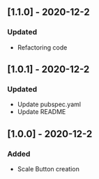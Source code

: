 ## [1.1.0] - 2020-12-2

### Updated
- Refactoring code


## [1.0.1] - 2020-12-2

### Updated
- Update pubspec.yaml
- Update README

## [1.0.0] - 2020-12-2

### Added
- Scale Button creation

